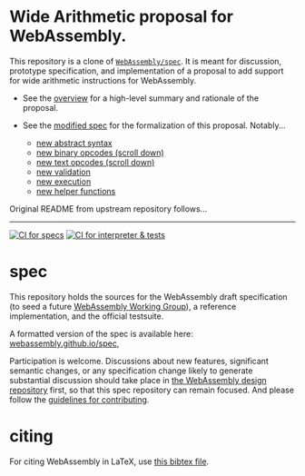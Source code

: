# Wide Arithmetic proposal for WebAssembly.

This repository is a clone of
[`WebAssembly/spec`](https://github.com/WebAssembly/spec/). It is meant for
discussion, prototype specification, and implementation of a proposal to add
support for wide arithmetic instructions for WebAssembly.

* See the [overview](./proposals/wide-arithmetic/Overview.md) for a
  high-level summary and rationale of the proposal.

* See the [modified spec](https://webassembly.github.io/wide-arithmetic/core/)
  for the formalization of this proposal. Notably...
  * [new abstract syntax](https://webassembly.github.io/wide-arithmetic/core/syntax/instructions.html#numeric-instructions)
  * [new binary opcodes (scroll down)](https://webassembly.github.io/wide-arithmetic/core/binary/instructions.html#numeric-instructions)
  * [new text opcodes (scroll down)](https://webassembly.github.io/wide-arithmetic/core/text/instructions.html#numeric-instructions)
  * [new validation](https://webassembly.github.io/wide-arithmetic/core/valid/instructions.html#xref-syntax-types-syntax-valtype-mathsf-i64-mathsf-xref-syntax-instructions-syntax-binop-mathit-binop-mathsf-128)
  * [new execution](https://webassembly.github.io/wide-arithmetic/core/exec/instructions.html#xref-syntax-types-syntax-valtype-mathsf-i64-mathsf-xref-syntax-instructions-syntax-binop-mathit-binop-mathsf-128)
  * [new helper functions](https://webassembly.github.io/wide-arithmetic/core/exec/numerics.html#xref-exec-numerics-op-iconcat-mathrm-iconcat-m-n-i-1-i-2)

Original README from upstream repository follows...

--------------------------------------------------------------------------------

[![CI for specs](https://github.com/WebAssembly/spec/actions/workflows/ci-spec.yml/badge.svg)](https://github.com/WebAssembly/spec/actions/workflows/ci-spec.yml)
[![CI for interpreter & tests](https://github.com/WebAssembly/spec/actions/workflows/ci-interpreter.yml/badge.svg)](https://github.com/WebAssembly/spec/actions/workflows/ci-interpreter.yml)

# spec

This repository holds the sources for the WebAssembly draft specification
(to seed a future
[WebAssembly Working Group](https://lists.w3.org/Archives/Public/public-new-work/2017Jun/0005.html)),
a reference implementation, and the official testsuite.

A formatted version of the spec is available here:
[webassembly.github.io/spec](https://webassembly.github.io/spec/),

Participation is welcome. Discussions about new features, significant semantic
changes, or any specification change likely to generate substantial discussion
should take place in
[the WebAssembly design repository](https://github.com/WebAssembly/design)
first, so that this spec repository can remain focused. And please follow the
[guidelines for contributing](Contributing.md).

# citing

For citing WebAssembly in LaTeX, use [this bibtex file](wasm-specs.bib).
